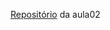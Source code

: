 [Repositório](https://gitlab.com/aulas-pablo/be-ts-006-programa-o-web-iii/aula-02/-/tree/main?ref_type=heads) da aula02
